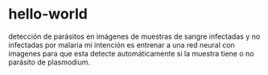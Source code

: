 # hello-world
detección de parásitos en imágenes de muestras de sangre infectadas y no infectadas por malaria
mi intención es entrenar a una red neural con imagenes  para  que esta detecte automáticamente si la muestra  tiene o no parásito de plasmodium. 
